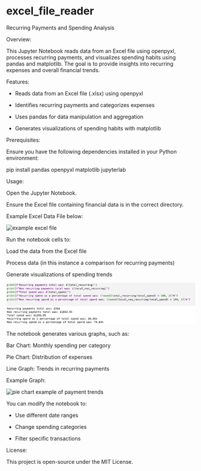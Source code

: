 # excel_file_reader

Recurring Payments and Spending Analysis

Overview:

This Jupyter Notebook reads data from an Excel file using openpyxl, processes recurring payments, and visualizes spending habits using pandas and matplotlib. The goal is to provide insights into recurring expenses and overall financial trends.

Features:

 - Reads data from an Excel file (.xlsx) using openpyxl

 - Identifies recurring payments and categorizes expenses

 - Uses pandas for data manipulation and aggregation

 - Generates visualizations of spending habits with matplotlib



Prerequisites:

Ensure you have the following dependencies installed in your Python environment:

pip install pandas openpyxl matplotlib jupyterlab



Usage:

Open the Jupyter Notebook.

Ensure the Excel file containing financial data is in the correct directory.


Example Excel Data File below:

![example excel file]([example_excel_data.png](https://github.com/CallumJones98/excel_file_reader/blob/15f24a4eb3907c614ea7a0036f23a47ccc708b39/example_excel_data.png))




Run the notebook cells to:

Load the data from the Excel file

Process data (in this instance a comparison for recurring payments)

Generate visualizations of spending trends


![Example of Analysis from File](recurring_payment_example.png)



The notebook generates various graphs, such as:

Bar Chart: Monthly spending per category

Pie Chart: Distribution of expenses

Line Graph: Trends in recurring payments

Example Graph:

![pie chart example of payment trends]([payment_graph.png](https://github.com/CallumJones98/excel_file_reader/blob/15f24a4eb3907c614ea7a0036f23a47ccc708b39/payment_graph.png)) 






You can modify the notebook to:

 - Use different date ranges

 - Change spending categories

 - Filter specific transactions
   

License:

This project is open-source under the MIT License.
